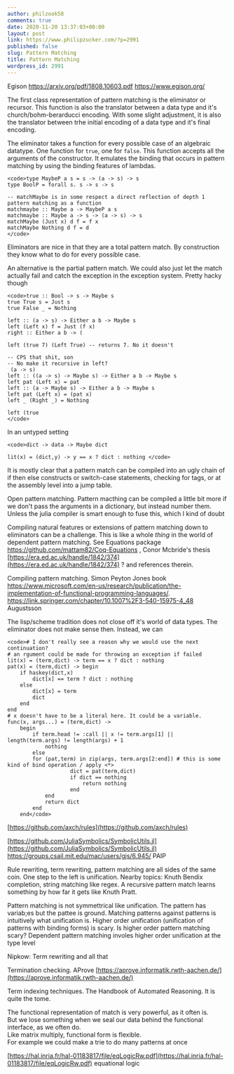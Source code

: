 ```yaml
---
author: philzook58
comments: true
date: 2020-11-20 13:37:03+00:00
layout: post
link: https://www.philipzucker.com/?p=2991
published: false
slug: Pattern Matching
title: Pattern Matching
wordpress_id: 2991
---
```





Egison https://arxiv.org/pdf/1808.10603.pdf https://www.egison.org/







The first class representation of pattern matching is the eliminator or recursor. This function is also the translator between a data type and it's church/bohm-berarducci encoding. With some slight adjustment, it is also the translator between trhe initial encoding of a data type and it's final encoding.







The eliminator takes a function for every possible case of an algebraic datatype. One function for `true`, one for `false`. This function accepts all the arguments of the constructor. It emulates the binding that occurs in pattern matching by using the binding features of lambdas.






    
    <code>type MaybeP a s = s -> (a -> s) -> s
    type BoolP = forall s. s -> s -> s
    
    -- matchMaybe is in some respect a direct reflection of depth 1 pattern matching as a function
    matchmaybe :: Maybe a -> MaybeP a s
    matchmaybe :: Maybe a -> s -> (a -> s) -> s
    matchMaybe (Just x) d f = f x
    matchMaybe Nothing d f = d  
    </code>







Eliminators are nice in that they are a total pattern match. By construction they know what to do for every possible case.







An alternative is the partial pattern match. We could also just let the match actually fail and catch the exception in the exception system. Pretty hacky though






    
    <code>true :: Bool -> s -> Maybe s
    true True s = Just s
    true False _ = Nothing
    
    left :: (a -> s) -> Either a b -> Maybe s
    left (Left x) f = Just (f x)
    right :: Either a b -> (
    
    left (true 7) (Left True) -- returns 7. No it doesn't
    
    -- CPS that shit, son
    -- No make it recursive in left?
     (a -> s)
    left :: ((a -> s) -> Maybe s) -> Either a b -> Maybe s
    left pat (Left x) = pat 
    left :: (a -> Maybe s) -> Either a b -> Maybe s
    left pat (Left x) = (pat x)
    left _ (Right _) = Nothing
    
    left (true 
    </code>







In an untyped setting






    
    <code>dict -> data -> Maybe dict
    
    lit(x) = (dict,y) -> y == x ? dict : nothing </code>







It is mostly clear that a pattern match can be compiled into an ugly chain of if then else constructs or switch-case statements, checking for tags, or at the assembly level into a jump table.







Open pattern matching. Pattern macthing can be compiled a little bit more if we don't pass the arguments in a dictionary, but instead number them. Unless the julia compiler is smart enough to fuse this, which I kind of doubt







Compiling natural features or extensions of pattern matching down to eliminators can be a challenge. This is like a whole _thing_ in the world of dependent pattern matching. See Equations package https://github.com/mattam82/Coq-Equations , Conor Mcbride's thesis [https://era.ed.ac.uk/handle/1842/374](https://era.ed.ac.uk/handle/1842/374) ? and references therein.







Compiling pattern matching. Simon Peyton Jones book https://www.microsoft.com/en-us/research/publication/the-implementation-of-functional-programming-languages/.  https://link.springer.com/chapter/10.1007%2F3-540-15975-4_48 Augustsson







The lisp/scheme tradition does not close off it's world of data types. The eliminator does not make sense then. Instead, we can






    
    <code># I don't really see a reason why we would use the next continuation?
    # an rgument could be made for throwing an exception if failed
    lit(x) = (term,dict) -> term == x ? dict : nothing
    pat(x) = (term,dict) -> begin
        if haskey(dict,x)
            dict[x] == term ? dict : nothing
        else
            dict[x] = term
            dict
        end
    end
    # x doesn't have to be a literal here. It could be a variable.
    func(x, args...) = (term,dict) -> 
        begin
            if term.head != :call || x != term.args[1] || length(term.args) != length(args) + 1
                nothing
            else          
            for (pat,term) in zip(args, term.args[2:end]) # this is some kind of bind operation / apply <*>
                        dict = pat(term,dict)
                        if dict == nothing
                            return nothing
                        end
                end
                return dict
            end
        end</code>







[https://github.com/axch/rules](https://github.com/axch/rules)







[https://github.com/JuliaSymbolics/SymbolicUtils.jl](https://github.com/JuliaSymbolics/SymbolicUtils.jl) https://groups.csail.mit.edu/mac/users/gjs/6.945/  PAIP







Rule rewriting, term rewriting, pattern matching are all sides of the same coin. One step to the left is unification. Nearby topics: Knuth Bendix completion, string matching like regex. A recursive pattern match learns something by how far it gets like Knuth Pratt.







Pattern matching is not symmettrical like unification. The pattern has variab;es but the pattee is ground. Matching patterns against patterns is intuitively what unification is. Higher order unification (unification of patterns with binding forms) is scary. Is higher order pattern matching scary? Dependent pattern matching involes higher order unification at the type level







Nipkow: Term rewriting and all that







Termination checking. AProve [https://aprove.informatik.rwth-aachen.de/](https://aprove.informatik.rwth-aachen.de/)













Term indexing techniques. The Handbook of Automated Reasoning. It is quite the tome.







The functional representation of match is very powerful, as it often is.  
But we lose something when we seal our data behind the functional interface, as we often do.  
Like matrix multiply, functional form is flexible.  
For example we could make a trie to do many patterns at once







[https://hal.inria.fr/hal-01183817/file/eqLogicRw.pdf](https://hal.inria.fr/hal-01183817/file/eqLogicRw.pdf) equational logic




